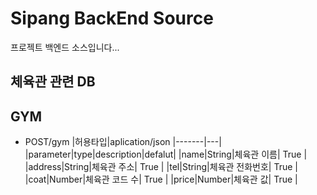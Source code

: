 # Sipang BackEnd Source 
프로젝트 백엔드 소스입니다...

## 체육관 관련 DB
GYM
------------------------
+ POST/gym
|허용타입|aplication/json
|-------|---|
|parameter|type|description|defalut|
|name|String|체육관 이름| True |
|address|String|체육관 주소| True |
|tel|String|체육관 전화번호| True |
|coat|Number|체육관 코드 수| True |
|price|Number|체육관 값| True |